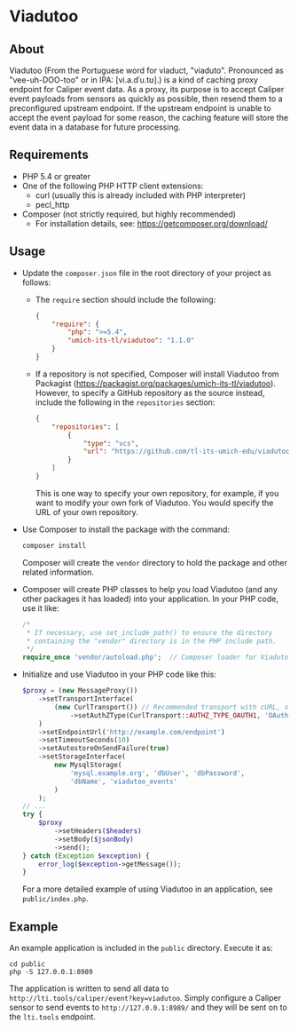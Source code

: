 # Viadutoo

## About

Viadutoo (From the Portuguese word for viaduct, "viaduto". Pronounced as "vee-uh-DOO-too" or in IPA: \[vi.a.dˈu.tʊ\].)
is a kind of caching proxy endpoint for Caliper event data. As a proxy, its purpose is to accept Caliper event payloads
from sensors as quickly as possible, then resend them to a preconfigured upstream endpoint.  If the upstream endpoint is
unable to accept the event payload for some reason, the caching feature will store the event data in a database for
future processing.

## Requirements

* PHP 5.4 or greater
* One of the following PHP HTTP client extensions:
    * curl (usually this is already included with PHP interpreter)
    * pecl_http
* Composer (not strictly required, but highly recommended)
    * For installation details, see: https://getcomposer.org/download/

## Usage

* Update the `composer.json` file in the root directory of your project as follows:
    * The `require` section should include the following:

        ```json
        {
            "require": {
                "php": ">=5.4",
                "umich-its-tl/viadutoo": "1.1.0"
            }
        }
        ```

    * If a repository is not specified, Composer will install Viadutoo from
        Packagist (https://packagist.org/packages/umich-its-tl/viadutoo).
        However, to specify a GitHub repository as the source instead, include
        the following in the `repositories` section:

        ```json
        {
            "repositories": [
                {
                    "type": "vcs",
                    "url": "https://github.com/tl-its-umich-edu/viadutoo"
                }
            ]
        }
        ```

        This is one way to specify your own repository, for example, if
        you want to modify your own fork of Viadutoo.  You would specify
        the URL of your own repository.
* Use Composer to install the package with the command:

    ```sh
    composer install
    ```

    Composer will create the `vendor` directory to hold the package and
    other related information.
* Composer will create PHP classes to help you load Viadutoo (and any other
    packages it has loaded) into your application.  In your PHP code, use it like:

    ```php
    /*
     * If necessary, use set_include_path() to ensure the directory
     * containing the "vendor" directory is in the PHP include path.
     */
    require_once 'vendor/autoload.php';  // Composer loader for Viadutoo, etc.
    ```

* Initialize and use Viadutoo in your PHP code like this:

    ```php
    $proxy = (new MessageProxy())
        ->setTransportInterface(
            (new CurlTransport()) // Recommended transport with cURL, supports Basic Auth and OAuth 1.0
                ->setAuthZType(CurlTransport::AUTHZ_TYPE_OAUTH1, 'OAuth 1.0 key', 'OAuth 1.0 secret') // Optional authZ
        )
        ->setEndpointUrl('http://example.com/endpoint')
        ->setTimeoutSeconds(10)
        ->setAutostoreOnSendFailure(true)
        ->setStorageInterface(
            new MysqlStorage(
                'mysql.example.org', 'dbUser', 'dbPassword',
                'dbName', 'viadutoo_events'
            )
        );
    // ...
    try {
        $proxy
            ->setHeaders($headers)
            ->setBody($jsonBody)
            ->send();
    } catch (Exception $exception) {
        error_log($exception->getMessage());
    }
    ```

    For a more detailed example of using Viadutoo in an application, see
    `public/index.php`.

## Example

An example application is included in the `public` directory.  Execute it as:

    cd public
    php -S 127.0.0.1:8989

The application is written to send all data to `http://lti.tools/caliper/event?key=viadutoo`.  Simply configure a
Caliper sensor to send events to `http://127.0.0.1:8989/` and they will be sent on to the `lti.tools` endpoint.
